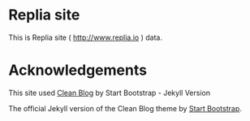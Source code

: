 # Replia site

This is Replia site ( http://www.replia.io ) data.

# Acknowledgements

This site used [Clean Blog](http://startbootstrap.com/template-overviews/clean-blog/) by Start Bootstrap - Jekyll Version

The official Jekyll version of the Clean Blog theme by [Start Bootstrap](http://startbootstrap.com/).
